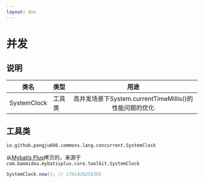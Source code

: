 ```yaml
---
layout: doc
---
```


# 并发

## 说明

| 类名          | 类型  |                    用途                    |
|-------------|:----|:----------------------------------------:|
| SystemClock | 工具类 | 高并发场景下System.currentTimeMillis()的性能问题的优化 |

## 工具类
`io.github.pangju666.commons.lang.concurrent.SystemClock`

从[Mybatis Plus](https://github.com/baomidou/mybatis-plus/blob/v3.5.11/mybatis-plus-core/src/main/java/com/baomidou/mybatisplus/core/toolkit/SystemClock.java)拷贝的，来源于`com.baomidou.mybatisplus.core.toolkit.SystemClock`

```java
SystemClock.now(); // 1761420256365
```

